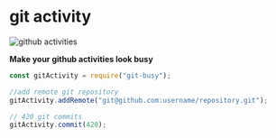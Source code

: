 # git activity

![github activities](https://i.ibb.co/QXMbgPV/Screenshot-from-2020-08-17-22-04-23.png)

**Make your github activities look busy**

```JavaScript
const gitActivity = require("git-busy");

//add remote git repository
gitActivity.addRemote("git@github.com:username/repository.git");

// 420 git commits
gitActivity.commit(420);

```
